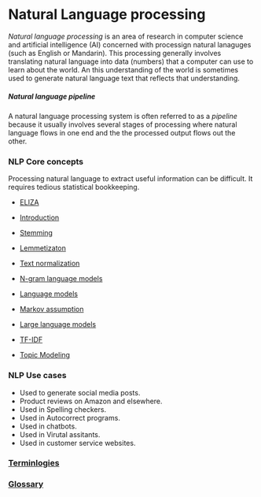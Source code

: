 # Natural Language processing

*Natural language processing* is an area of research in computer science and artificial intelligence (AI) concerned with processign natural lanaguges (such as English or Mandarin). This processing generally involves translating natural language into data (numbers) that a computer can use to learn about the world. An this understanding of the world is sometimes used to generate natural language text that reflects that understanding.

##### Natural language pipeline

A natural language processing system is often referred to as a *pipeline* because it usually involves several stages of processing where natural language flows in one end and the the processed output flows out the other.


### NLP Core concepts

Processing natural language to extract useful information can be difficult. It requires tedious statistical bookkeeping.

- [ELIZA](101-eliza.md)

- [Introduction](/docs/ArtOfAI/npl/README.md)
- [Stemming](stemming.md)
- [Lemmetizaton](lemmatization.md)
- [Text normalization](text-normalization.md)
- [N-gram language models](n-gram-language-models.md)
- [Language models](https://)
- [Markov assumption](markov-assumption.md)
- [Large language models](https://)
- [TF-IDF](/docs/ArtOfAI/npl/tf-idf.md)
- [Topic Modeling](103-topic-modeling.md)



### NLP Use cases

- Used to generate social media posts.
- Product reviews on Amazon and elsewhere.
- Used in Spelling checkers.
- Used in Autocorrect programs.
- Used in chatbots.
- Used in Virutal assitants.
- Used in customer service websites.


### [Terminlogies](terminologies.md)

### [Glossary](/docs/glossary/README.md)

